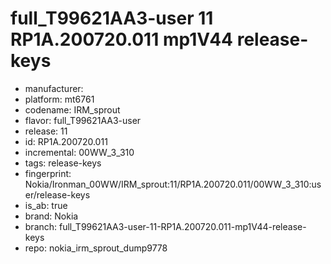 # full_T99621AA3-user 11 RP1A.200720.011 mp1V44 release-keys
- manufacturer: 
- platform: mt6761
- codename: IRM_sprout
- flavor: full_T99621AA3-user
- release: 11
- id: RP1A.200720.011
- incremental: 00WW_3_310
- tags: release-keys
- fingerprint: Nokia/Ironman_00WW/IRM_sprout:11/RP1A.200720.011/00WW_3_310:user/release-keys
- is_ab: true
- brand: Nokia
- branch: full_T99621AA3-user-11-RP1A.200720.011-mp1V44-release-keys
- repo: nokia_irm_sprout_dump9778
